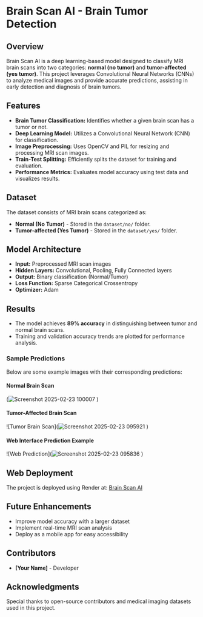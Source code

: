 # Brain Scan AI - Brain Tumor Detection

## Overview
Brain Scan AI is a deep learning-based model designed to classify MRI brain scans into two categories: **normal (no tumor)** and **tumor-affected (yes tumor)**. This project leverages Convolutional Neural Networks (CNNs) to analyze medical images and provide accurate predictions, assisting in early detection and diagnosis of brain tumors.

## Features
- **Brain Tumor Classification:** Identifies whether a given brain scan has a tumor or not.
- **Deep Learning Model:** Utilizes a Convolutional Neural Network (CNN) for classification.
- **Image Preprocessing:** Uses OpenCV and PIL for resizing and processing MRI scan images.
- **Train-Test Splitting:** Efficiently splits the dataset for training and evaluation.
- **Performance Metrics:** Evaluates model accuracy using test data and visualizes results.

## Dataset
The dataset consists of MRI brain scans categorized as:
- **Normal (No Tumor)** - Stored in the `dataset/no/` folder.
- **Tumor-affected (Yes Tumor)** - Stored in the `dataset/yes/` folder.

## Model Architecture
- **Input:** Preprocessed MRI scan images
- **Hidden Layers:** Convolutional, Pooling, Fully Connected layers
- **Output:** Binary classification (Normal/Tumor)
- **Loss Function:** Sparse Categorical Crossentropy
- **Optimizer:** Adam

## Results
- The model achieves **89% accuracy** in distinguishing between tumor and normal brain scans.
- Training and validation accuracy trends are plotted for performance analysis.

### Sample Predictions
Below are some example images with their corresponding predictions:


#### Normal Brain Scan
(![Screenshot 2025-02-23 100007](https://github.com/user-attachments/assets/eaed588e-4471-4a45-9ef5-42eb7822bcb5)
)

#### Tumor-Affected Brain Scan
![Tumor Brain Scan](![Screenshot 2025-02-23 095921](https://github.com/user-attachments/assets/cd28addf-3071-43b2-8659-aa5a2bbfbebb)
)

#### Web Interface Prediction Example
![Web Prediction](![Screenshot 2025-02-23 095836](https://github.com/user-attachments/assets/5f1b814e-6f4d-40c0-86fe-958185171ca0)
)

## Web Deployment
The project is deployed using Render at:
[Brain Scan AI](https://brain-scan-ai.onrender.com/)

## Future Enhancements
- Improve model accuracy with a larger dataset
- Implement real-time MRI scan analysis
- Deploy as a mobile app for easy accessibility

## Contributors
- **[Your Name]** - Developer

## Acknowledgments
Special thanks to open-source contributors and medical imaging datasets used in this project.

